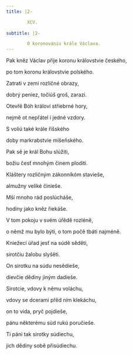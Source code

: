 ```yaml
---
title: |2-

        XCV.
      
subtitle: |2-

        O koronovániu krále Václava.
---
```


Pak kněz Václav přije koronu královstvie českého,

po tom koronu královstvie polského.

Zatrati v zemi rozličné obrazy,

dobrý peniez, točiúš groš, zarazi.

Otevřě Bóh královi střiebrné hory,

nejmě ot nepřátel i jedné vzdory.

S voliú také krále říšského

doby markrabstvie míšeňského.

Pak sě je král Bohu slúžiti,

božiu česť mnohým činem ploditi.

Kláštery rozličným zákonníkóm stavieše,

almužny veliké činieše.

Mší mnoho rád poslúcháše,

hodiny jako kněz řiekáše.

V tom pokoju v svém úřědě rozléně,

o němž mu bylo býti, o tom počě tbáti najméně.

Kniežecí úřad jesť na súdě sěděti,

sirotčiu žalobu slyšěti.

On sirotku na súdu nesědieše,

dievčie dědiny jiným dadieše.

Sirotcie, vdovy k němu voláchu,

vdovy se dcerami přěd ním klekáchu,

on to vida, pryč pojdieše,

pánu některému súd rukú poručieše.

Ti páni tak sirotky súdiechu,

jich dědiny sobě přisúdiechu.
